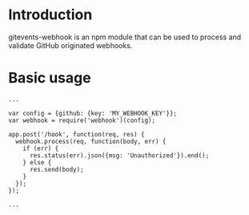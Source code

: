 # Introduction

gitevents-webhook is an npm module that can be used to process and validate GitHub originated webhooks.

# Basic usage

```
...

var config = {github: {key: 'MY_WEBHOOK_KEY'}};
var webhook = require('webhook')(config);

app.post('/hook', function(req, res) {
  webhook.process(req, function(body, err) {
    if (err) {
      res.status(err).json({msg: 'Unauthorized'}).end();
    } else {
      res.send(body);
    }
  });
});

...
```
